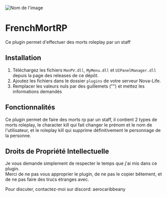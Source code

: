 ![Nom de l'image](https://cdn.discordapp.com/attachments/1199023480478367806/1201976957625958440/bfbe2442-6107-4ef9-8f4f-1b6c9efcb17c.jpeg?ex=65cbc746&is=65b95246&hm=cdc86eabb4c6daecd97ba8dd5b174b2081ef2246b20c982e1364a4aeec22c690&)
# FrenchMortRP

Ce plugin permet d'effectuer des morts roleplay par un staff

## Installation

1. Téléchargez les fichiers `MonPV.dll`, `MyMenu.dll` et `UIPanelManager.dll` depuis la page des releases de ce dépôt.  
2. Ajoutez les fichiers dans le dossier `plugins` de votre serveur Nova-Life.
3. Remplacer les valeurs nuls par des guillemets ("") et mettez les informations demandés 

## Fonctionnalités

Ce plugin permet de faire des morts rp par un staff, il contient 2 types de morts roleplay, le character kill qui fait changer le prénom et le nom de l'utilisateur, et le roleplay kill qui supprime définitivement le personnage de la personne.

## Droits de Propriété Intellectuelle

Je vous demande simplement de respecter le temps que j'ai mis dans ce plugin.  
Merci de ne pas vous approprier le plugin, de ne pas le copier bêtement, et de ne pas faire des trucs étranges avec.

Pour discuter, contactez-moi sur discord: aerocaribbeany  
